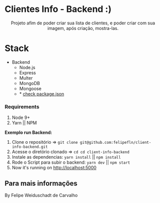 # Clientes Info - Backend :)

<p align="center">
Projeto afim de poder criar sua lista de clientes, e poder criar com sua imagem, após criação, mostra-las.

# Stack

- Backend
  - Node.js
  - Express
  - Multer
  - MongoDB
  - Mongoose
  - \* [check package.json](/backend/package.json)

### Requirements

1. Node 9+
2. Yarn || NPM

**Exemplo run Backend:**
1. Clone o repositório => `git clone git@github.com:felipefln/client-info-backend.git`
2. Acesse o diretório clonado => `cd cd client-info-backend`
3. Instale as dependencias: `yarn install` || `npm install`
4. Rode o Script para subir o backend: `yarn dev` || `npm start`
5. Now it's running on [http://localhost:5000](http://localhost:5000)


## Para mais informações

By Felipe Weiduschadt de Carvalho
